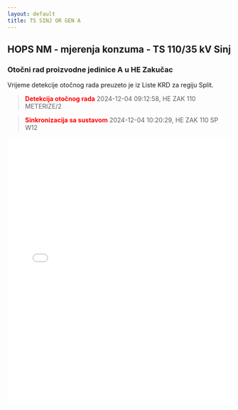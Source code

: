 ```yaml
---
layout: default
title: TS SINJ OR GEN A
---
```

## HOPS NM - mjerenja konzuma - TS 110/35 kV Sinj

### Otočni rad proizvodne jedinice A u HE Zakučac

Vrijeme detekcije otočnog rada preuzeto je iz Liste KRD za regiju Split.

> **<font color="red">Detekcija otočnog rada</font>** 2024-12-04 09:12:58, HE ZAK 110 METERIZE/2

> **<font color="red">Sinkronizacija sa sustavom</font>** 2024-12-04 10:20:29, HE ZAK 110 SP W12

<div class="wide-graph">
    <iframe src="{{ site.baseurl }}/konzum/htmls/ts-sinj-or-gen-a.html" width="100%" height="600px" frameborder="0"></iframe>
</div>